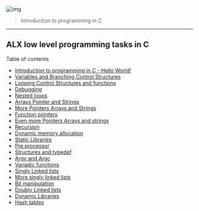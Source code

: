 ![img](https://assets.imaginablefutures.com/media/images/ALX_Logo.max-200x150.png)
  > Introduction to programming in C
<hr>

## ALX low level programming tasks in C

Table of contents
* [Introduction to programming in C - Hello World!](./0x00-hello_world/)
* [Variables and Branching Control   Structures](./0x01-variables_if_else_while/)
* [Looping Control Structures and functions](./0x02-functions_nested_loops/)
* [Debugging](./0x03-debugging/)
* [Nested loops ](./0x04-more_functions_nested_loops/)
* [Arrays Pointer and Strings](./0x05-pointers_arrays_strings/)
* [More Pointers Arrays and Strings](./0x06-pointers_arrays_strings/)
* [Function pointers](./0x0F-function_pointers/)
* [Even more Pointers Arrays and strings](./0x07-pointers_arrays_strings/)
* [Recursion](./0x08-recursion/)
* [Dynamic memory allocation](./0x0B-malloc_free/)
* [Static Libraries](./0x09-static_libraries/)
* [Pre processor](./0x0D-preprocessor/)
* [Structures and typedef](./0x0E-structures_typedef/)
* [Argv and Argc](./0x0A-argc_argv/)
* [Variadic functions](./0x10-variadic_functions/)
* [Singly Linked lists](./0x12-singly_linked_lists/)
* [More singly linked lists](./0x13-more_singly_linked_lists/)
* [Bit manipulation](./0x14-bit_manipulation/)
* [Doubly Linked lists](/0x17-doubly_linked_lists)
* [Dynamic Libraries](./0x18-dynamic_libraries)
* [Hash tables](/0x1A-hash_tables)
